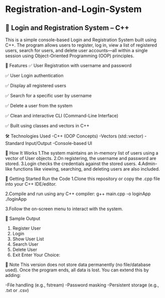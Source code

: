# Registration-and-Login-System

## 🔐 Login and Registration System – C++
This is a simple console-based Login and Registration System built using C++. The program allows users to register, log in, view a list of registered users, search for users, and delete user accounts—all within a single session using Object-Oriented Programming (OOP) principles.

📌 Features
✅ User Registration with username and password

✅ User Login authentication

✅ Display all registered users

✅ Search for a specific user by username

✅ Delete a user from the system

✅ Clean and interactive CLI (Command-Line Interface)

✅ Built using classes and vectors in C++

🛠 Technologies Used
-C++ (OOP Concepts)
-Vectors (std::vector)
-Standard Input/Output
-Console-based UI

📂 How It Works
1.The system maintains an in-memory list of users using a vector of User objects.
2.On registering, the username and password are stored.
3.Login checks the credentials against the stored users.
4.Admin-like functions like viewing, searching, and deleting users are also included.

🚀 Getting Started
Run the Code
1.Clone this repository or copy the .cpp file into your C++ IDE/editor.

2.Compile and run using any C++ compiler:
g++ main.cpp -o loginApp
./loginApp

3.Follow the on-screen menu to interact with the system.

📸 Sample Output
1. Register User
2. Login
3. Show User List
4. Search User
5. Delete User
6. Exit
Enter Your Choice:

📌 Note
This version does not store data permanently (no file/database used). Once the program ends, all data is lost. You can extend this by adding:

-File handling (e.g., fstream)
-Password masking
-Persistent storage (e.g., .txt or .csv)
